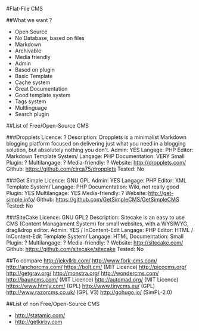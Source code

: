 #Flat-File CMS

##What we want ? 
- Open Source
- No Database, based on files
- Markdown
- Archivable
- Media friendly
- Admin 
- Based on plugin 
- Basic Template 
- Cache system
- Great Documentation
- Good template system 
- Tags system
- Multlinguage
- Search plugin

##List of Free/Open-Source CMS

###Dropplets
Licence: ?
Description: Dropplets is a minimalist Markdown blogging platform focused on delivering just what you need in a blogging solution, but absolutely nothing you don't. Admin: YES
Langage: PHP
Editor: Markdown
Template System/ Langage: PHP
Documentation: VERY Small
Plugin: ?
Multilangage: ?
Media-friendly: ?
Website: <http://dropplets.com/>
Github: <https://github.com/circa75/dropplets>
Tested: No

###Get Simple
Licence: GNU GPL
Admin: YES
Langage: PHP
Editor: XML
Template System/ Langage: PHP
Documentation: Wiki, not really good
Plugin: YES
Multilangage: YES
Media-friendly: ?
Website: <http://get-simple.info/>
Github: <https://github.com/GetSimpleCMS/GetSimpleCMS>
Tested: No

###SiteCake
Licence: GNU GPL2
Description: Sitecake is an easy to use CMS (Content Managament System) for small websites, with a WYSIWYG, drag&drop editor. 
Admin: YES / InContent-Edit
Langage: PHP
Editor: HTML / InContent-Edit
Template System/ Langage: HTML
Documentation: Small
Plugin: ?
Multilangage: ?
Media-friendly: ?
Website: <http://sitecake.com/>
Github: <https://github.com/sitecake/sitecake>
Tested: No

##To compare
<http://jekyllrb.com/>
<http://www.fork-cms.com/>
<http://anchorcms.com/>
<https://bolt.cm/> (MIT Licence)
<http://picocms.org/>
<http://getgrav.org/>
<http://monstra.org/>
<http://wondercms.com/>
<http://bauncms.com/> (MIT Licence)
<http://automad.org/> (MIT Licence)
<https://www.htmly.com/> (GPL)
<http://www.tinycms.eu/> (GPL)
<http://www.razorcms.co.uk/> (GPL V3)
<http://gohugo.io/> (SimPL-2.0)

##List of non Free/Open-Source CMS
- <http://statamic.com/>
- <http://getkirby.com>
